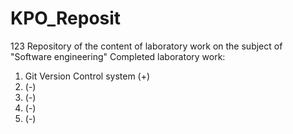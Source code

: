 # KPO_Reposit
123
Repository of the content of laboratory work on the subject of "Software engineering"
Completed laboratory work:
1) Git Version Control system (+)
2) (-)
3) (-)
4) (-)
5) (-)
